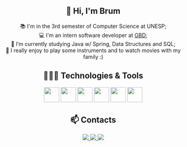 <div align="center">
  <h2>👋 Hi, I'm Brum</h2>
  <p>
    📚 I'm in the 3rd semester of Computer Science at UNESP; <br>
    💻 I'm an intern software developer at <a href="https://www.grupogbd.com/PortalGBD/index">GBD</a>; <br>
    🌱 I’m currently studying Java w/ Spring, Data Structures and SQL; <br>
    🎸 I really enjoy to play some instruments and to watch movies with my family :)
  </p>
</div>

<div align="center">
  <h2>👨🏻‍💻 Technologies & Tools</h2>
  <img src="https://cdn.jsdelivr.net/gh/devicons/devicon/icons/c/c-original.svg" width="40" height="40"/>
  <img src="https://cdn.jsdelivr.net/gh/devicons/devicon/icons/java/java-original.svg" width="40" height="40"/>
  <img src="https://cdn.jsdelivr.net/gh/devicons/devicon@latest/icons/spring/spring-original.svg" width="40" height="40"/>
  <img src="https://cdn.jsdelivr.net/gh/devicons/devicon/icons/postgresql/postgresql-original.svg" width="40" height="40"/>
  <img src="https://cdn.jsdelivr.net/gh/devicons/devicon/icons/javascript/javascript-original.svg" width="40" height="40"/>
  <img src="https://cdn.jsdelivr.net/gh/devicons/devicon/icons/git/git-original.svg" width="40" height="40"/>
</div>

<div align="center">
  <h2>📫 Contacts</h2>
  <a href="https://www.linkedin.com/in/gabriel-brum-703982195/" target="_blank">
    <img loading="lazy" src="https://img.shields.io/badge/-LinkedIn-%230077B5?style=for-the-badge&logo=linkedin&logoColor=white" target="_blank">
  </a>
  <a href="mailto:gabrielbrum2805@gmail.com">
    <img loading="lazy" src="https://img.shields.io/badge/Gmail-D14836?style=for-the-badge&logo=gmail&logoColor=white" target="_blank">
  </a>
  <a href="https://instagram.com/_gbrum_" target="_blank">
    <img loading="lazy" src="https://img.shields.io/badge/-Instagram-%23E4405F?style=for-the-badge&logo=instagram&logoColor=white" target="_blank">
  </a>
</div>

          
<!---
gabrielmbrum/gabrielmbrum is a ✨ special ✨ repository because its `README.md` (this file) appears on your GitHub profile.
You can click the Preview link to take a look at your changes.
--->
